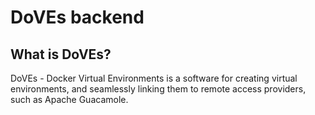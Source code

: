 # DoVEs backend

## What is DoVEs?

DoVEs - Docker Virtual Environments is a software for creating virtual environments, and seamlessly linking them to remote access providers, such as Apache Guacamole.